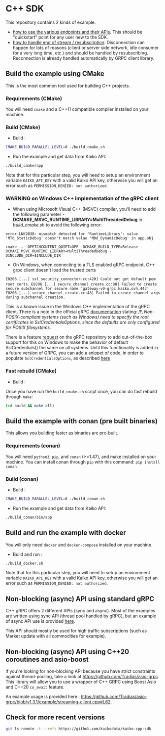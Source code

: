 # C++ SDK

This repository contains 2 kinds of example:

- [how to use the various endpoints and their APIs](app.cpp).
This should be "quickstart" point for any user new to the SDK.
- [how to handle end of stream / resubscription](resubscribe.cpp).
Disconnection can happen for lots of reasons (client or server side network, idle consumer for a very long time, etc.) and should be handled by resubscribing. Reconnection is already handled automatically by GRPC client library.

## Build the example using CMake

This is the most common tool used for building C++ projects.

### Requirements (CMake)

You will need `cmake` and a C++11 compatible compiler installed on your machine.

### Build (CMake)

- Build :

```bash
CMAKE_BUILD_PARALLEL_LEVEL=8 ./build_cmake.sh
```

- Run the example and get data from Kaiko API:

```bash
./build_cmake/app
```

Note that for this particular step, you will need to setup an environment variable `KAIKO_API_KEY` with a valid Kaiko API key, otherwise you will get an error such as `PERMISSION_DENIED: not authorized`.

### WARNING on Windows C++ implementation of the gRPC client

- When using Microsoft Visual C++ (MSVC) compiler, you'll need to add the following parameter **-DCMAKE_MSVC_RUNTIME_LIBRARY=MultiThreadedDebug** in *build_cmake.sh* to avoid the following error:

`error LNK2038: mismatch detected for 'RuntimeLibrary': value 'MTd_StaticDebug' doesn't match value 'MDd_DynamicDebug' in app.obj` 

```
cmake .. -DFETCHCONTENT_QUIET=OFF -DCMAKE_BUILD_TYPE=Release -DCMAKE_MSVC_RUNTIME_LIBRARY=MultiThreadedDebug -DINCLUDE_DIR=$INCLUDE_DIR
```

- On Windows, when connecting to a TLS enabled gRPC endpoint, C++ grpc client doesn't load the trusted certs

`E0206 [...] ssl_security_connector.cc:420] Could not get default pem root certs.`
`E0206 [...] secure_channel_create.cc:88] Failed to create secure subchannel for secure name 'gateway-v0-grpc.kaiko.ovh:443'`
`E0206 [...] secure_channel_create.cc:48] Failed to create channel args during subchannel creation.`

This is a known issue in the Windows C++ implementation of the gRPC client.
There is a note in the official gRPC [documentation](https://grpc.io/docs/guides/auth/#using-client-side-ssltls) stating:
/!\ *Non-POSIX-compliant systems (such as Windows) need to specify the root certificates in SslCredentialsOptions, since the defaults are only configured for POSIX filesystems.*

There is a feature [request](https://github.com/grpc/grpc/issues/25533) on the gRPC repository to add out-of-the-box support for this on Windows to make the behavior of default SslCredentials() the same on all systems.
Until this functionality is added in a future version of GRPC, you can add a snippet of code, in order to populate `SslCredentialsOptions`,  as described [here](https://github.com/grpc/grpc/issues/25167)

### Fast rebuild (CMake)

- Build :

Once you have run the `build_cmake.sh` script once, you can do fast rebuild through `make`:

```bash
(cd build && make all)
```

## Build the example with conan (pre built binaries)

This allows you building faster as binaries are pre-built.

### Requirements (conan)

You will need `python3`, `pip`, and `conan` (>=1.47), and make installed on your machine. You can install conan through `pip` with this command: `pip install conan`

### Build (conan)

- Build :

```bash
CMAKE_BUILD_PARALLEL_LEVEL=8 ./build_conan.sh
```

- Run the example and get data from Kaiko API:

```bash
./build_conan/bin/app
```

## Build and run the example with docker

You will only need `docker` and `docker-compose` installed on your machine.

- Build and run :

```bash
./build_docker.sh
```

Note that for this particular step, you will need to setup an environment variable `KAIKO_API_KEY` with a valid Kaiko API key, otherwise you will get an error such as `PERMISSION_DENIED: not authorized`.

## Non-blocking (async) API using standard gRPC

C++ gRPC offers 2 different APIs (sync and async). Most of the examples are written using sync API (thread pool handled by gRPC), but an example of async API use is provided [here](https://github.com/kaikodata/kaiko-sdk-examples/blob/master/examples/cpp/async_api.cpp).

This API should mostly be used for high traffic subscriptions (such as Market update with all commodities for example).

## Non-blocking (async) API using C++20 coroutines and asio-boost

If you're looking for non-blocking API because you have strict constraints against thread-pooling, take a look at <https://github.com/Tradias/asio-grpc>.
This library will allow you to use a wrapper of C++ GRPC using Boost Asio and C++20 `co_await` feature.

An example usage is provided here : <https://github.com/Tradias/asio-grpc/blob/v1.3.1/example/streaming-client.cpp#L62>.

## Check for more recent versions

```bash
git ls-remote -t --refs https://github.com/kaikodata/kaiko-cpp-sdk
```
